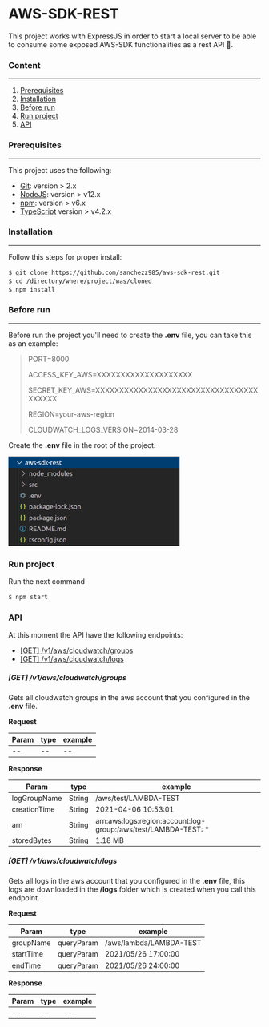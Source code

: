 # AWS-SDK-REST 

This project works with ExpressJS in order to start a local server to be able to consume some exposed AWS-SDK functionalities as a rest API :metal:.

### Content
***
1. [Prerequisites](#prerequisites)
2. [Installation](#installation)
3. [Before run](#before-run)
4. [Run project](#run-project)
5. [API](#api)

### Prerequisites
***
This project uses the following:

* [Git](https://git-scm.com/downloads): version > 2.x
* [NodeJS](https://nodejs.org/): version > v12.x
* [npm](https://www.npmjs.com/): version > v6.x
* [TypeScript](http://typescriptlang.org/) version > v4.2.x

### Installation
***
Follow this steps for proper install:

```sh
$ git clone https://github.com/sanchezz985/aws-sdk-rest.git
$ cd /directory/where/project/was/cloned
$ npm install
``` 

### Before run
***
Before run the project you'll need to create the **.env** file, you can take this as an example:

> PORT=8000
> 
>ACCESS_KEY_AWS=XXXXXXXXXXXXXXXXXXXX
>
>SECRET_KEY_AWS=XXXXXXXXXXXXXXXXXXXXXXXXXXXXXXXXXXXXXXXX
>
>REGION=your-aws-region
>
>CLOUDWATCH_LOGS_VERSION=2014-03-28

Create the **.env** file in the root of the project.

![](images/github-env-example.png)


### Run project

Run the next command

```sh
$ npm start
```

### API

At this moment the API have the following endpoints:

* [[GET] /v1/aws/cloudwatch/groups](#get-v1awscloudwatchgroups)
* [[GET] /v1/aws/cloudwatch/logs](#get-v1awscloudwatchlogs)

##### [GET] /v1/aws/cloudwatch/groups
Gets all cloudwatch groups in the aws account that you configured in the **.env** file.

**Request**

Param | type | example
--- | --- | ---
-- | -- | --

**Response**

Param | type | example
--- | --- | ---
logGroupName | String | /aws/test/LAMBDA-TEST
creationTime | String | 2021-04-06 10:53:01
arn | String | arn:aws:logs:region:account:log-group:/aws/test/LAMBDA-TEST: *
storedBytes | String | 1.18 MB

##### [GET] /v1/aws/cloudwatch/logs
Gets all logs in the aws account that you configured in the **.env** file, this logs are downloaded in the **/logs** folder which is created when you call this endpoint.

**Request**

Param | type | example
--- | --- | ---
groupName | queryParam | /aws/lambda/LAMBDA-TEST
startTime | queryParam | 2021/05/26 17:00:00
endTime | queryParam | 2021/05/26 24:00:00

**Response**

Param | type | example
--- | --- | ---
-- | -- | --
